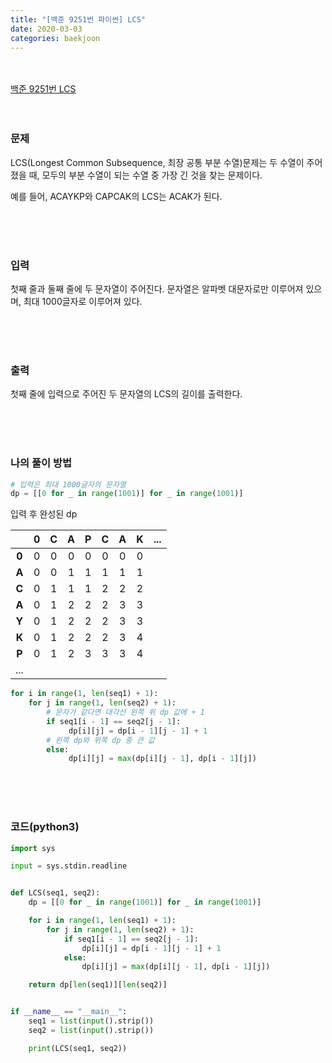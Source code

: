 ```yaml
---
title: "[백준 9251번 파이썬] LCS"
date: 2020-03-03
categories: baekjoon
---
```


<br><br>
[백준 9251번 LCS](https://www.acmicpc.net/problem/9251)
<br><br><br>

### 문제<br>

LCS(Longest Common Subsequence, 최장 공통 부분 수열)문제는 두 수열이 주어졌을 때, 모두의 부분 수열이 되는 수열 중 가장 긴 것을 찾는 문제이다.

예를 들어, ACAYKP와 CAPCAK의 LCS는 ACAK가 된다.

<br><br><br>

### 입력<br>

첫째 줄과 둘째 줄에 두 문자열이 주어진다. 문자열은 알파벳 대문자로만 이루어져 있으며, 최대 1000글자로 이루어져 있다.

<br><br><br>

### 출력<br>

첫째 줄에 입력으로 주어진 두 문자열의 LCS의 길이를 출력한다.

<br><br><br>

### 나의 풀이 방법<br>

```python
# 입력은 최대 1000글자의 문자열
dp = [[0 for _ in range(1001)] for _ in range(1001)]
```



입력 후 완성된 dp

|       |  0   |  C   |  A   |  P   |  C   |  A   |  K   | ...  |
| :---: | :--: | :--: | :--: | :--: | :--: | :--: | :--: | ---- |
| **0** |  0   |  0   |  0   |  0   |  0   |  0   |  0   |      |
| **A** |  0   |  0   |  1   |  1   |  1   |  1   |  1   |      |
| **C** |  0   |  1   |  1   |  1   |  2   |  2   |  2   |      |
| **A** |  0   |  1   |  2   |  2   |  2   |  3   |  3   |      |
| **Y** |  0   |  1   |  2   |  2   |  2   |  3   |  3   |      |
| **K** |  0   |  1   |  2   |  2   |  2   |  3   |  4   |      |
| **P** |  0   |  1   |  2   |  3   |  3   |  3   |  4   |      |
|  ...  |      |      |      |      |      |      |      |      |



```python
for i in range(1, len(seq1) + 1):
    for j in range(1, len(seq2) + 1):
        # 문자가 같다면 대각선 왼쪽 위 dp 값에 + 1
        if seq1[i - 1] == seq2[j - 1]:
             dp[i][j] = dp[i - 1][j - 1] + 1
        # 왼쪽 dp와 위쪽 dp 중 큰 값
        else:
             dp[i][j] = max(dp[i][j - 1], dp[i - 1][j])
```



<br><br><br>


### 코드(python3)
```python
import sys

input = sys.stdin.readline


def LCS(seq1, seq2):
    dp = [[0 for _ in range(1001)] for _ in range(1001)]

    for i in range(1, len(seq1) + 1):
        for j in range(1, len(seq2) + 1):
            if seq1[i - 1] == seq2[j - 1]:
                dp[i][j] = dp[i - 1][j - 1] + 1
            else:
                dp[i][j] = max(dp[i][j - 1], dp[i - 1][j])

    return dp[len(seq1)][len(seq2)]


if __name__ == "__main__":
    seq1 = list(input().strip())
    seq2 = list(input().strip())

    print(LCS(seq1, seq2))
```
